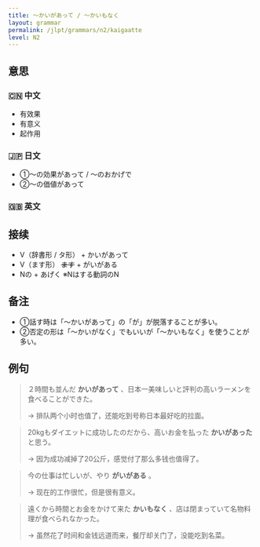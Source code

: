 ```yaml
---
title: 〜かいがあって / 〜かいもなく
layout: grammar
permalink: /jlpt/grammars/n2/kaigaatte
level: N2
---
```


## 意思

### 🇨🇳 中文

- 有效果
- 有意义
- 起作用

### 🇯🇵 日文

- ①〜の効果があって / 〜のおかげで
- ②〜の価値があって

### 🇬🇧 英文


## 接续

- V（辞書形 / タ形） + かいがあって
- V（ます形） ~~ます~~ + がいがある
- Nの + あげく ※Nはする動詞のN

## 备注

- ①話す時は「〜かいがあって」の「が」が脱落することが多い。
- ②否定の形は「〜かいがなく」でもいいが「〜かいもなく」を使うことが多い。

## 例句

> ２時間も並んだ **かいがあって** 、日本一美味しいと評判の高いラーメンを食べることができた。
>
> → 排队两个小时也值了，还能吃到号称日本最好吃的拉面。

> 20kgもダイエットに成功したのだから、高いお金を払った **かいがあった** と思う。
>
> → 因为成功减掉了20公斤，感觉付了那么多钱也值得了。

> 今の仕事は忙しいが、やり **がいがある** 。
>
> → 现在的工作很忙，但是很有意义。

> 遠くから時間とお金をかけて来た **かいもなく** 、店は閉まっていて名物料理が食べられなかった。
>
> → 虽然花了时间和金钱远道而来，餐厅却关门了，没能吃到名菜。

